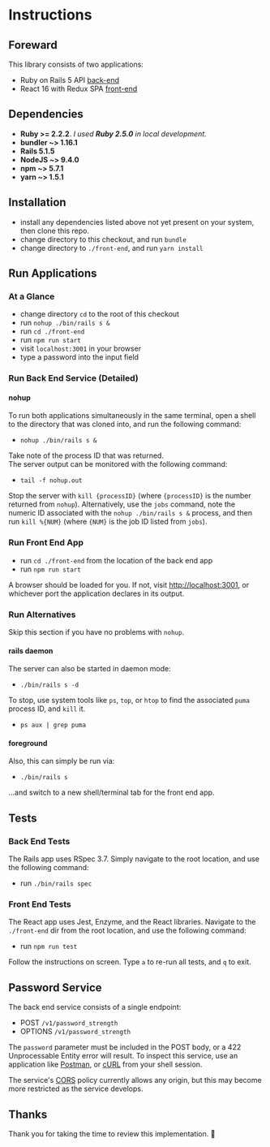 # Instructions

## Foreward

This library consists of two applications:

 * Ruby on Rails 5 API [back-end](app)
 * React 16 with Redux SPA [front-end](front-end)

## Dependencies

 * **Ruby >= 2.2.2**. _I used **Ruby 2.5.0** in local development._
 * **bundler ~> 1.16.1**
 * **Rails 5.1.5**
 * **NodeJS ~> 9.4.0**
 * **npm ~> 5.7.1**
 * **yarn ~> 1.5.1**

## Installation

 * install any dependencies listed above not yet present on your system, then clone this repo.
 * change directory to this checkout, and run `bundle`
 * change directory to `./front-end`, and run `yarn install`

## Run Applications

### At a Glance

 * change directory `cd` to the root of this checkout
 * run `nohup ./bin/rails s &`
 * run `cd ./front-end`
 * run `npm run start`
 * visit `localhost:3001` in your browser
 * type a password into the input field

### Run Back End Service (Detailed)

#### nohup

To run both applications simultaneously in the same terminal, open a shell to the directory that was cloned into, and run the following command:

 * `nohup ./bin/rails s &`

Take note of the process ID that was returned.  
The server output can be monitored with the following command:

 * `tail -f nohup.out`

Stop the server with `kill {processID}` (where `{processID}` is the number returned from `nohup`). Alternatively, use the `jobs` command, note the numeric ID associated with the `nohup ./bin/rails s &` process, and then run `kill %{NUM}` (where `{NUM}` is the job ID listed from `jobs`).

### Run Front End App

 * run `cd ./front-end` from the location of the back end app
 * run `npm run start`

A browser should be loaded for you. If not, visit [http://localhost:3001](http://localhost:3001), or whichever port the application declares in its output.

### Run Alternatives

Skip this section if you have no problems with `nohup`.

#### rails daemon

The server can also be started in daemon mode:

 * `./bin/rails s -d`

To stop, use system tools like `ps`, `top`, or `htop` to find the associated `puma` process ID, and `kill` it.

 * `ps aux | grep puma`

#### foreground

Also, this can simply be run via:

 * `./bin/rails s`

...and switch to a new shell/terminal tab for the front end app.

## Tests

### Back End Tests

The Rails app uses RSpec 3.7. Simply navigate to the root location, and use the following command:

 * run `./bin/rails spec`

### Front End Tests

The React app uses Jest, Enzyme, and the React libraries. Navigate to the `./front-end` dir from the root location, and use the following command:

 * run `npm run test`

Follow the instructions on screen. Type `a` to re-run all tests, and `q` to exit.

## Password Service

The back end service consists of a single endpoint:

 * POST `/v1/password_strength`
 * OPTIONS `/v1/password_strength`

The `password` parameter must be included in the POST body, or a 422 Unprocessable Entity error will result. To inspect this service, use an application like [Postman](https://www.getpostman.com/), or [cURL](https://curl.haxx.se/) from your shell session.

The service's [CORS](https://developer.mozilla.org/en-US/docs/Web/HTTP/CORS) policy currently allows any origin, but this may become more restricted as the service develops.

## Thanks

Thank you for taking the time to review this implementation. :bow:
